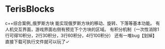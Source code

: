 # TerisBlocks
c++综合案例_俄罗斯方块
能实现俄罗斯方块的移动、旋转、下落等基本功能。
有人机交互界面，游戏界面右侧有预览下个方块的区域。
有积分机制（一次性消除1行可得10积分，2行30积分，3行60积分，4行100积分）
还有一堆bug【划掉】
直接下载可执行文件就可以玩了✓
